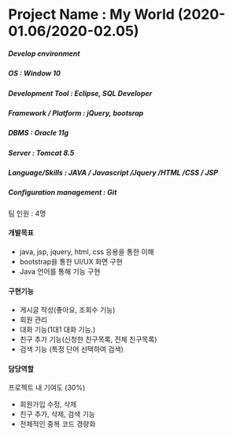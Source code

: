 # Project Name : My World (2020-01.06/2020-02.05)

##### Develop environment  
##### OS : Window 10  
##### Development Tool : Eclipse, SQL Developer  
##### Framework / Platform : jQuery, bootsrap  
##### DBMS : Oracle 11g  
##### Server : Tomcat 8.5  
##### Language/Skills : JAVA / Javascript /Jquery /HTML /CSS / JSP  
##### Configuration management : Git  

팀 인원 : 4명

#### 개발목표

- java, jsp, jquery, html, css 응용을 통한 이해
- bootstrap을 통한 UI/UX 화면 구현
- Java 언어를 통해 기능 구현

#### 구현기능

- 게시글 작성(좋아요, 조회수 기능)
- 회원 관리 
- 대화 기능(1대1 대화 기능.)
- 친구 추가 기능(신청한 친구목록, 전체 친구목록)
- 검색 기능 (특정 단어 선택하여 검색)

#### 담당역할

프로젝트 내 기여도 (30%)
- 회원가입 수정, 삭제
- 친구 추가, 삭제, 검색 기능
- 전체적인 중복 코드 경량화


